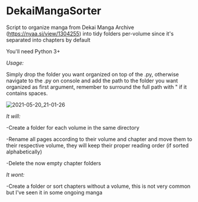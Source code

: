 # DekaiMangaSorter
Script to organize manga from Dekai Manga Archive (https://nyaa.si/view/1304255) into tidy folders per-volume since it's separated into chapters by default

You'll need Python 3+

_Usage:_

Simply drop the folder you want organized on top of the .py, otherwise navigate to the .py on console and add the path to the folder you want organized as first argument, remember to surround the full path with " if it contains spaces.

![2021-05-20_21-01-26](https://user-images.githubusercontent.com/11485235/119034495-aba38300-b9ae-11eb-81d2-95198a816b4d.gif)

_It will:_

  -Create a folder for each volume in the same directory
  
  -Rename all pages according to their volume and chapter and move them to their respective volume, they will keep their proper reading order (if sorted alphabetically)
  
  -Delete the now empty chapter folders

_It wont:_

  -Create a folder or sort chapters without a volume, this is not very common but I've seen it in some ongoing manga
